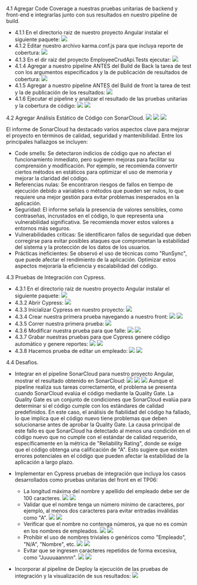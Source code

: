 4.1 Agregar Code Coverage a nuestras pruebas unitarias de backend y front-end e integrarlas junto con sus resultados en nuestro pipeline de build.
- 4.1.1 En el directorio raiz de nuestro proyecto Angular instalar el siguiente paquete:
![](imagenes/1.png)
- 4.1.2 Editar nuestro archivo karma.conf.js para que incluya reporte de cobertura:
![](imagenes/2.png)
- 4.1.3 En el dir raiz del proyecto EmployeeCrudApi.Tests ejecutar:
![](imagenes/3.png)
- 4.1.4 Agregar a nuestro pipeline ANTES del Build de Back la tarea de test con los argumentos especificados y la de publicación de resultados de cobertura:
![](imagenes/4.png)
- 4.1.5 Agregar a nuestro pipeline ANTES del Build de front la tarea de test y la de publicación de los resultados:
![](imagenes/5.png)
- 4.1.6 Ejecutar el pipeline y analizar el resultado de las pruebas unitarias y la cobertura de código:
![](imagenes/6.png)
![](imagenes/7.png)

4.2 Agregar Análisis Estático de Código con SonarCloud.
![](imagenes/8.png)
![](imagenes/9.png)
![](imagenes/10.png)

El informe de SonarCloud ha destacado varios aspectos clave para mejorar el proyecto en términos de calidad, seguridad y mantenibilidad. Entre los principales hallazgos se incluyen:
- Code smells: Se detectaron indicios de código que no afectan el funcionamiento inmediato, pero sugieren mejoras para facilitar su comprensión y modificación. Por ejemplo, se recomienda convertir ciertos métodos en estáticos para optimizar el uso de memoria y mejorar la claridad del código.
- Referencias nulas: Se encontraron riesgos de fallos en tiempo de ejecución debido a variables o métodos que pueden ser nulos, lo que requiere una mejor gestión para evitar problemas inesperados en la aplicación.
- Seguridad: El informe señala la presencia de valores sensibles, como contraseñas, incrustados en el código, lo que representa una vulnerabilidad significativa. Se recomienda mover estos valores a entornos más seguros.
- Vulnerabilidades críticas: Se identificaron fallos de seguridad que deben corregirse para evitar posibles ataques que comprometan la estabilidad del sistema y la protección de los datos de los usuarios.
- Prácticas ineficientes: Se observó el uso de técnicas como "RunSync", que puede afectar el rendimiento de la aplicación. Optimizar estos aspectos mejoraría la eficiencia y escalabilidad del código.

4.3 Pruebas de Integración con Cypress.
- 4.3.1 En el directorio raiz de nuestro proyecto Angular instalar el siguiente paquete:
![](imagenes/11.png)
- 4.3.2 Abrir Cypress:
![](imagenes/12.png)
- 4.3.3 Inicializar Cypress en nuestro proyecto:
![](imagenes/13.png)
- 4.3.4 Crear nuestra primera prueba navegando a nuestro front:
![](imagenes/14.png)
![](imagenes/15.png)
- 4.3.5 Correr nuestra primera prueba:
![](imagenes/16.png)
- 4.3.6 Modificar nuestra prueba para que falle:
![](imagenes/17.png)
![](imagenes/18.png)
- 4.3.7 Grabar nuestras pruebas para que Cypress genere código automático y genere reportes:
![](imagenes/19.png)
![](imagenes/20.png)
- 4.3.8 Hacemos prueba de editar un empleado:
![](imagenes/21.png)
![](imagenes/22.png)

4.4 Desafios.
- Integrar en el pipeline SonarCloud para nuestro proyecto Angular, mostrar el resultado obtenido en SonarCloud:
![](imagenes/23.png)
![](imagenes/25.png)
![](imagenes/24.png)
Aunque el pipeline realiza sus tareas correctamente, el problema se presenta cuando SonarCloud evalúa el código mediante la Quality Gate. La Quality Gate es un conjunto de condiciones que SonarCloud evalúa para determinar si el código cumple con los estándares de calidad predefinidos. En este caso, el análisis de fiabilidad del código ha fallado, lo que implica que el código nuevo tiene problemas que deben solucionarse antes de aprobar la Quality Gate.
La causa principal de este fallo es que SonarCloud ha detectado al menos una condición en el código nuevo que no cumple con el estándar de calidad requerido, específicamente en la métrica de "Reliability Rating", donde se exige que el código obtenga una calificación de "A". Esto sugiere que existen errores potenciales en el código que pueden afectar la estabilidad de la aplicación a largo plazo.

- Implementar en Cypress pruebas de integración que incluya los casos desarrollados como pruebas unitarias del front en el TP06:
    - La longitud máxima del nombre y apellido del empleado debe ser de 100 caracteres.
    ![](imagenes/29.png)
    ![](imagenes/35.png)
    - Validar que el nombre tenga un número mínimo de caracteres, por ejemplo, al menos dos caracteres para evitar entradas inválidas como "A".
    ![](imagenes/28.png)
    ![](imagenes/34.png)
    - Verificar que el nombre no contenga números, ya que no es común en los nombres de empleados.
    ![](imagenes/27.png)
    ![](imagenes/33.png)
    - Prohibir el uso de nombres triviales o genéricos como "Empleado", "N/A", "Nombre", etc.
    ![](imagenes/26.png)
    ![](imagenes/31.png)
    - Evitar que se ingresen caracteres repetidos de forma excesiva, como "Juuuuaannnn".
    ![](imagenes/30.png)
    ![](imagenes/32.png)

- Incorporar al pipeline de Deploy la ejecución de las pruebas de integración y la visualización de sus resultados:
![](imagenes/36.png)